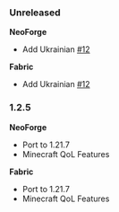 ### Unreleased

**NeoForge**

- Add Ukrainian [#12](https://github.com/gizmo-ds/smsn-mod/pull/12)

**Fabric**

- Add Ukrainian [#12](https://github.com/gizmo-ds/smsn-mod/pull/12)

### 1.2.5

**NeoForge**

- Port to 1.21.7
- Minecraft QoL Features

**Fabric**

- Port to 1.21.7
- Minecraft QoL Features